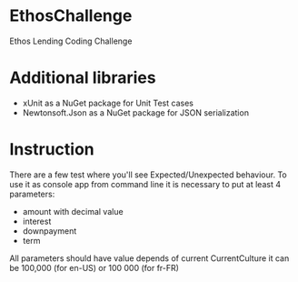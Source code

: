 # EthosChallenge
Ethos Lending Coding Challenge

# Additional libraries
- xUnit as a NuGet package for Unit Test cases
- Newtonsoft.Json as a NuGet package for JSON serialization

# Instruction
There are a few test where you'll see Expected/Unexpected behaviour.
To use it as console app from command line it is necessary to put at least 4 parameters:
* amount with decimal value
* interest
* downpayment
* term

All parameters should have value depends of current CurrentCulture it can be 100,000 (for en-US) or 100 000 (for fr-FR)
